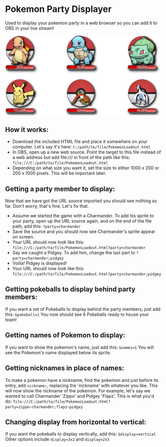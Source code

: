# Pokemon Party Displayer
Used to display your pokemon party in a web browser so you can add it to OBS in your live stream!

![Pokemon Party Displayer](/example.png?raw=true "Pokemon Party Displayer")

## How it works:
- Download the included HTML file and place it somewhere on your computer. Let's say it's here: ```C:/path/to/file/PokemonLoadout.html```
- In OBS, open up a new web source. Point the target to this file instead of a web address but add file:/// in front of the path like this: ```file:///C:/path/to/file/PokemonLoadout.html```
- Depending on what size you want it, set the size to either 1000 x 200 or 200 x 1000 pixels. This will be important later.

## Getting a party member to display:
Now that we have got the URL source imported you should see nothing so far. Don't worry, that's fine. Let's fix that.
- Assume we started the game with a Charmander. To add his sprite to your party, open up the URL source again, and on the end of the file path, add this: ```?party=charmander```
- Save the source and you should now see Charmander's sprite appear on screen.
- Your URL should now look like this:
```file:///C:/path/to/file/PokemonLoadout.html?party=charmander```
- Say we caught a Pidgey. To add him, change the last part to ```?party=charmander;pidgey```
- Voilla! Pidgey is displayed!
- Your URL should now look like this:
```file:///C:/path/to/file/PokemonLoadout.html?party=charmander;pidgey```

## Getting pokeballs to display behind party members:
If you want a set of Pokeballs to display behind the party members, just add this: ```&pokeball=1```
You now should see 6 Pokeballs ready to house your team!

## Getting names of Pokemon to display:
If you want to show the pokemon's name, just add this: ```&names=1```
You will see the Pokemon's name displayed below its sprite.

## Getting nicknames in place of names:
To make a pokemon have a nickname, find the pokemon and just before its entry, add ```nickname~```, replacing the 'nickname' with whatever you like.
This will now show the nickname of the pokemon. For example, let's say we wanted to call Charmander 'Zippo' and Pidgey 'Flapz'. This is what you'd do:
```file:///C:/path/to/file/PokemonLoadout.html?party=zippo~charmander;flapz~pidgey```

## Changing display from horizontal to vertical:
If you want the pokeballs to display vertically, add this: ```&display=vertical```
Other options include `display=3x2` and `display=2x3`
